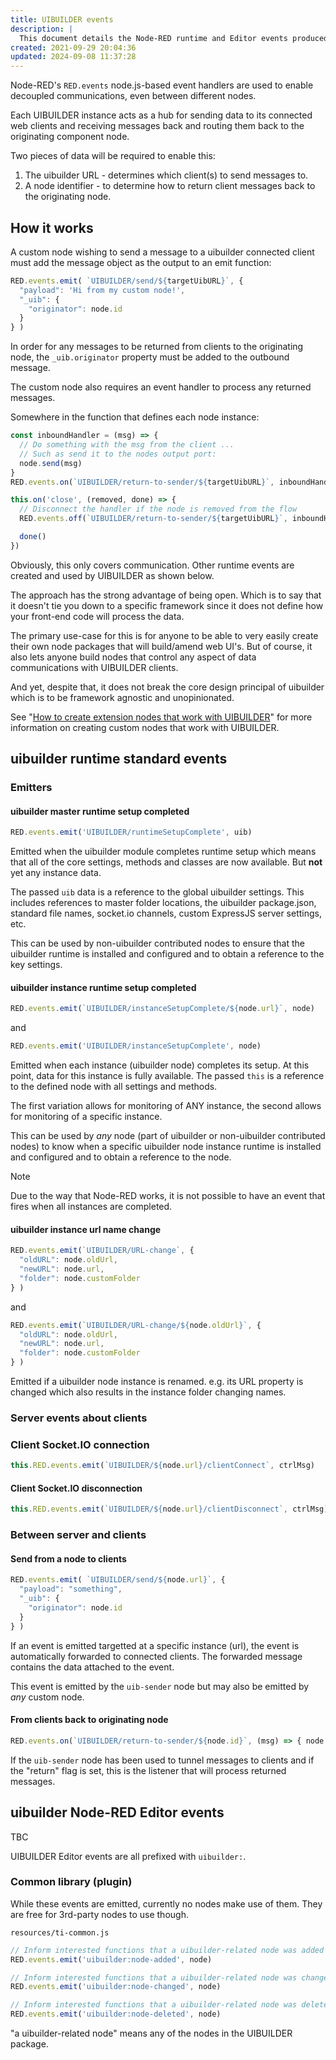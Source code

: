 ```yaml
---
title: UIBUILDER events
description: |
  This document details the Node-RED runtime and Editor events produced and consumed by UIBUILDER.
created: 2021-09-29 20:04:36
updated: 2024-09-08 11:37:28
---
```


Node-RED's `RED.events` node.js-based event handlers are used to enable decoupled communications, even between different nodes.

Each UIBUILDER instance acts as a hub for sending data to its connected web clients and receiving messages back and routing them back to the originating component node.

Two pieces of data will be required to enable this:

1. The uibuilder URL - determines which client(s) to send messages to.
2. A node identifier - to determine how to return client messages back to the originating node.

## How it works

A custom node wishing to send a message to a uibuilder connected client must add the message object as the output to an emit function:

```js
RED.events.emit( `UIBUILDER/send/${targetUibURL}`, {
  "payload": 'Hi from my custom node!',
  "_uib": {
    "originator": node.id
  }
} )
```

In order for any messages to be returned from clients to the originating node, the `_uib.originator` property must be added to the outbound message.

The custom node also requires an event handler to process any returned messages.

Somewhere in the function that defines each node instance:

```js
const inboundHandler = (msg) => {
  // Do something with the msg from the client ...
  // Such as send it to the nodes output port:
  node.send(msg)
}
RED.events.on(`UIBUILDER/return-to-sender/${targetUibURL}`, inboundHandler)

this.on('close', (removed, done) => {
  // Disconnect the handler if the node is removed from the flow
  RED.events.off(`UIBUILDER/return-to-sender/${targetUibURL}`, inboundHandler)

  done()
})
```

Obviously, this only covers communication. Other runtime events are created and used by UIBUILDER as shown below.

The approach has the strong advantage of being open. Which is to say that it doesn't tie you down to a specific framework since it does not define how your front-end code will process the data.

The primary use-case for this is for anyone to be able to very easily create their own node packages that will build/amend web UI's. But of course, it also lets anyone build nodes that control any aspect of data communications with UIBUILDER clients.

And yet, despite that, it does not break the core design principal of uibuilder which is to be framework agnostic and unopinionated.

See "[How to create extension nodes that work with UIBUILDER](dev/3rd-party-extensions.md)" for more information on creating custom nodes that work with UIBUILDER.

## uibuilder runtime standard events

### Emitters

#### uibuilder master runtime setup completed
  
  ```js
  RED.events.emit('UIBUILDER/runtimeSetupComplete', uib)
  ```
  
  Emitted when the uibuilder module completes runtime setup which means that all of the core settings, methods and classes are now available. But **not** yet any instance data.

  The passed `uib` data is a reference to the global uibuilder settings. This includes references to master folder locations, the uibuilder package.json, standard file names, socket.io channels, custom ExpressJS server settings, etc.

  This can be used by non-uibuilder contributed nodes to ensure that the uibuilder runtime is installed and configured and to obtain a reference to the key settings.
  

#### uibuilder instance runtime setup completed
  
  ```js
  RED.events.emit(`UIBUILDER/instanceSetupComplete/${node.url}`, node)
  ```
  
  and
  
  ```js
  RED.events.emit('UIBUILDER/instanceSetupComplete', node)
  ```
  
  Emitted when each instance (uibuilder node) completes its setup. At this point, data for this instance is fully available. The passed `this` is a reference to the defined node with all settings and methods.

  The first variation allows for monitoring of ANY instance, the second allows for monitoring of a specific instance.

  This can be used by _any_ node (part of uibuilder or non-uibuilder contributed nodes) to know when a specific uibuilder node instance runtime is installed and configured and to obtain a reference to the node.

  > [!NOTE]
  > Due to the way that Node-RED works, it is not possible to have an event that fires when all instances are completed.


#### uibuilder instance url name change

  ```js
  RED.events.emit(`UIBUILDER/URL-change`, { 
    "oldURL": node.oldUrl,
    "newURL": node.url,
    "folder": node.customFolder
  } )
  ```
  
  and
  
  ```js
  RED.events.emit(`UIBUILDER/URL-change/${node.oldUrl}`, {
    "oldURL": node.oldUrl,
    "newURL": node.url,
    "folder": node.customFolder
  } )
  ```
  
  Emitted if a uibuilder node instance is renamed. e.g. its URL property is changed which also results in the instance folder changing names.

### Server events about clients

### Client Socket.IO connection

```js
this.RED.events.emit(`UIBUILDER/${node.url}/clientConnect`, ctrlMsg)
```

#### Client Socket.IO disconnection

```js
this.RED.events.emit(`UIBUILDER/${node.url}/clientDisconnect`, ctrlMsg)
```

### Between server and clients

#### Send from a node to clients
  
  ```js
  RED.events.emit( `UIBUILDER/send/${node.url}`, { 
    "payload": "something",
    "_uib": {
      "originator": node.id
    }
  } )
  ```

  If an event is emitted targetted at a specific instance (url), the event is automatically forwarded to connected clients. The forwarded message contains the data attached to the event.

  This event is emitted by the `uib-sender` node but may also be emitted by _any_ custom node.

#### From clients back to originating node
  
  ```js
  RED.events.on(`UIBUILDER/return-to-sender/${node.id}`, (msg) => { node.send(msg) })
  ```
  
  If the `uib-sender` node has been used to tunnel messages to clients and if the "return" flag is set, this is the listener that will process returned messages.

## uibuilder Node-RED Editor events

TBC

UIBUILDER Editor events are all prefixed with `uibuilder:`.

### Common library (plugin)

While these events are emitted, currently no nodes make use of them. They are free for 3rd-party nodes to use though.

`resources/ti-common.js`

```js
// Inform interested functions that a uibuilder-related node was added (and why)
RED.events.emit('uibuilder:node-added', node)
```

```js
// Inform interested functions that a uibuilder-related node was changed
RED.events.emit('uibuilder:node-changed', node)
```

```js
// Inform interested functions that a uibuilder-related node was deleted
RED.events.emit('uibuilder:node-deleted', node)
```

"a uibuilder-related node" means any of the nodes in the UIBUILDER package.
